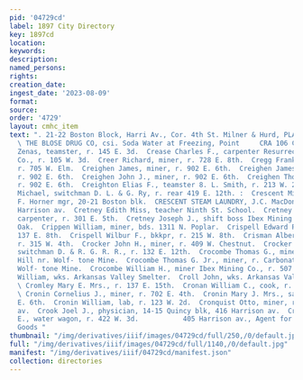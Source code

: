 ```yaml
---
pid: '04729cd'
label: 1897 City Directory
key: 1897cd
location: 
keywords: 
description: 
named_persons: 
rights: 
creation_date: 
ingest_date: '2023-08-09'
format: 
source: 
order: '4729'
layout: cmhc_item
text: ". 21-22 Boston Block, Harri Av., Cor. 4th St. Milner & Hurd, PLATE GLASS INSURANCE.
  \ THE BLOSE DRUG CO, csi. Soda Water at Freezing, Point     CRA 106 CRO  Crawford
  Zenas, teamster, r. 145 E. 3d.  Crease Charles F., carpenter Resurrection Gold Mining
  Co., r. 105 W. 3d.  Creer Richard, miner, r. 728 E. 8th.  Cregg Frank, fireman,
  r. 705 W. Elm.  Creighen James, miner, r. 902 E. 6th.  Creighen James E., miner,
  r. 902 E. 6th.  Creighen John J., miner, r. 902 E. 6th.  Creighen Thomas, miner,
  r. 902 E. 6th.  Creighton Elias F., teamster 8. L. Smith, r. 213 W. 2d.  Crelley
  Michael, switchman D. L. & G. Ry, r. rear 419 E. 12th. :  Crescent Mining Co., J.
  F. Horner mgr, 20-21 Boston blk.  CRESCENT STEAM LAUNDRY, J.C. MacDonald mgr, 120
  Harrison av.  Cretney Edith Miss, teacher Ninth St. School.  Cretney Frederick L.,
  carpenter, r. 301 E. 5th.  Cretney Joseph J., shift boss Ibex Mining Co., r. 109
  Oak.  Crippen William, miner, bds. 1311 N. Poplar.  Crispell Edward P., physician,
  137 E. 8th.  Crispell Wilbur F., bkkpr, r. 215 W. 8th.  Crisman Albert, policeman,
  r. 315 W. 4th.  Crocker John H., miner, r. 409 W. Chestnut.  Crocker William A.,
  switchman D. & R. G. R. R., r. 132 E. 12th.  Crocombe Thomas G., miner, r. Carbonate
  Hill nr. Wolf- tone Mine.  Crocombe Thomas G. Jr., miner, r. Carbonate Hill nr.
  Wolf- tone Mine.  Crocombe William H., miner Ibex Mining Co., r. 507 E. 5th.  Crodel
  William, wks. Arkansas Valley Smelter.  Croll John, wks. Arkansas Valley Smelter.
  \ Cromley Mary E. Mrs., r. 137 E. 15th.  Cronan William C., cook, r. 4084 E. 6th.
  \ Cronin Cornelius J., miner, r. 702 E. 4th.  Cronin Mary J. Mrs., saloon, 8004
  E. 6th.  Cronin William, lab, r. 123 W. 2d.  Cronquist Otto, miner, r. 122 8. Toledo
  av.  Crook Joel J., physician, 14-15 Quincy blk, 416 Harrison av.  Crosby Edgar
  E., water wagon, r. 422 W. 3d.           405 Harrison av., Agent for Balnard’s Sporting
  Goods "
thumbnail: "/img/derivatives/iiif/images/04729cd/full/250,/0/default.jpg"
full: "/img/derivatives/iiif/images/04729cd/full/1140,/0/default.jpg"
manifest: "/img/derivatives/iiif/04729cd/manifest.json"
collection: directories
---
```

